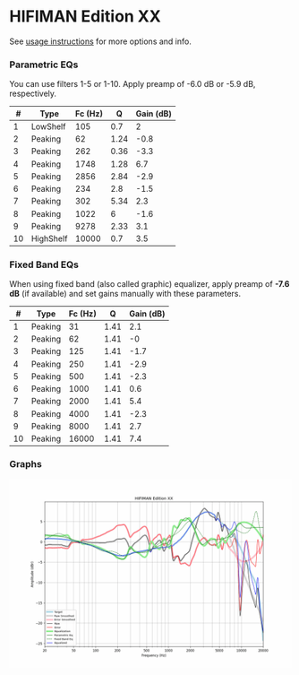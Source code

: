 # HIFIMAN Edition XX
See [usage instructions](https://github.com/jaakkopasanen/AutoEq#usage) for more options and info.

### Parametric EQs
You can use filters 1-5 or 1-10. Apply preamp of -6.0 dB or -5.9 dB, respectively.

|   # | Type      |   Fc (Hz) |    Q |   Gain (dB) |
|-----|-----------|-----------|------|-------------|
|   1 | LowShelf  |       105 | 0.7  |         2   |
|   2 | Peaking   |        62 | 1.24 |        -0.8 |
|   3 | Peaking   |       262 | 0.36 |        -3.3 |
|   4 | Peaking   |      1748 | 1.28 |         6.7 |
|   5 | Peaking   |      2856 | 2.84 |        -2.9 |
|   6 | Peaking   |       234 | 2.8  |        -1.5 |
|   7 | Peaking   |       302 | 5.34 |         2.3 |
|   8 | Peaking   |      1022 | 6    |        -1.6 |
|   9 | Peaking   |      9278 | 2.33 |         3.1 |
|  10 | HighShelf |     10000 | 0.7  |         3.5 |

### Fixed Band EQs
When using fixed band (also called graphic) equalizer, apply preamp of **-7.6 dB** (if available) and set gains manually with these parameters.

|   # | Type    |   Fc (Hz) |    Q |   Gain (dB) |
|-----|---------|-----------|------|-------------|
|   1 | Peaking |        31 | 1.41 |         2.1 |
|   2 | Peaking |        62 | 1.41 |        -0   |
|   3 | Peaking |       125 | 1.41 |        -1.7 |
|   4 | Peaking |       250 | 1.41 |        -2.9 |
|   5 | Peaking |       500 | 1.41 |        -2.3 |
|   6 | Peaking |      1000 | 1.41 |         0.6 |
|   7 | Peaking |      2000 | 1.41 |         5.4 |
|   8 | Peaking |      4000 | 1.41 |        -2.3 |
|   9 | Peaking |      8000 | 1.41 |         2.7 |
|  10 | Peaking |     16000 | 1.41 |         7.4 |

### Graphs
![](./HIFIMAN%20Edition%20XX.png)
